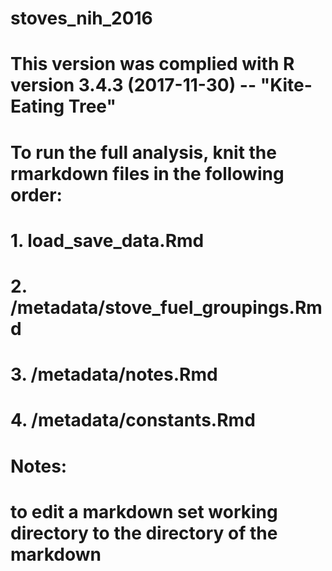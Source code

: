 # stoves_nih_2016

# This version was complied with R version 3.4.3 (2017-11-30) -- "Kite-Eating Tree"

# To run the full analysis, knit the rmarkdown files in the following order:
# 1. load_save_data.Rmd
# 2. /metadata/stove_fuel_groupings.Rmd
# 3. /metadata/notes.Rmd
# 4. /metadata/constants.Rmd

# Notes:
# to edit a markdown set working directory to the directory of the markdown
